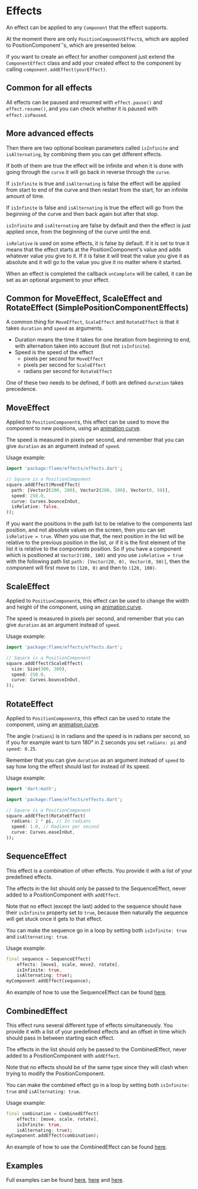 # Effects
An effect can be applied to any `Component` that the effect supports.

At the moment there are only `PositionComponentEffect`s, which are applied to PositionComponent`'s, which are presented below.

If you want to create an effect for another component just extend the `ComponentEffect` class and add your created effect to the component by calling `component.addEffect(yourEffect)`.

## Common for all effects
All effects can be paused and resumed with `effect.pause()` and `effect.resume()`, and you can check whether it is paused with `effect.isPaused`.

## More advanced effects
Then there are two optional boolean parameters called `isInfinite` and `isAlternating`, by combining them you can get different effects.

If both of them are true the effect will be infinite and when it is done with going through the `curve` it will go back in reverse through the `curve`.

If `isInfinite` is true and `isAlternating` is false the effect will be applied from start to end of the curve and then restart from the start, for an infinite amount of time.

If `isInfinite` is false and `isAlternating` is true the effect will go from the beginning of the curve and then back again but after that stop.

`isInfinite` and `isAlternating` are false by default and then the effect is just applied once, from the beginning of the curve until the end.

`isRelative` is used on some effects, it is false by default. If it is set to true it means that the effect starts at the PositionComponent's value and adds whatever value you give to it. If it is false it will treat the value you give it as absolute and it will go to the value you give it no matter where it started.

When an effect is completed the callback `onComplete` will be called, it can be set as an optional argument to your effect.

## Common for MoveEffect, ScaleEffect and RotateEffect (SimplePositionComponentEffects)
A common thing for `MoveEffect`, `ScaleEffect` and `RotateEffect` is that it takes `duration` and `speed` as arguments.

- Duration means the time it takes for one iteration from beginning to end, with alternation taken into account (but not `isInfinite`).
- Speed is the speed of the effect
    - pixels per second for `MoveEffect`
    - pixels per second for `ScaleEffect`
    - radians per second for `RotateEffect`

One of these two needs to be defined, if both are defined `duration` takes precedence.

## MoveEffect

Applied to `PositionComponent`s, this effect can be used to move the component to new positions, using an [animation curve](https://api.flutter.dev/flutter/animation/Curves-class.html).

The speed is measured in pixels per second, and remember that you can give `duration` as an argument instead of `speed`.

Usage example:
```dart
import 'package:flame/effects/effects.dart';

// Square is a PositionComponent
square.addEffect(MoveEffect(
  path: [Vector2(200, 200), Vector2(200, 100), Vector(0, 50)],
  speed: 250.0,
  curve: Curves.bounceInOut,
  isRelative: false,
));
```

If you want the positions in the path list to be relative to the components last position, and not absolute values on the screen, then you can set `isRelative = true`.
When you use that, the next position in the list will be relative to the previous position in the list, or if it is the first element of the list it is relative to the components position.
So if you have a component which is positioned at `Vector2(100, 100)` and you use `isRelative = true` with the following path list `path: [Vector(20, 0), Vector(0, 50)]`, then the component will
first move to `(120, 0)` and then to `(120, 100)`.

## ScaleEffect

Applied to `PositionComponent`s, this effect can be used to change the width and height of the component, using an [animation curve](https://api.flutter.dev/flutter/animation/Curves-class.html).

The speed is measured in pixels per second, and remember that you can give `duration` as an argument instead of `speed`.

Usage example:
```dart
import 'package:flame/effects/effects.dart';

// Square is a PositionComponent
square.addEffect(ScaleEffect(
  size: Size(300, 300),
  speed: 250.0,
  curve: Curves.bounceInOut,
));
```

## RotateEffect

Applied to `PositionComponent`s, this effect can be used to rotate the component, using an [animation curve](https://api.flutter.dev/flutter/animation/Curves-class.html).

The angle (`radians`) is in radians and the speed is in radians per second, so if you for example want to turn 180° in 2 seconds you set `radians: pi` and `speed: 0.25`.

Remember that you can give `duration` as an argument instead of `speed` to say how long the effect should last for instead of its speed.

Usage example:
```dart
import 'dart:math';

import 'package:flame/effects/effects.dart';

// Square is a PositionComponent
square.addEffect(RotateEffect(
  radians: 2 * pi, // In radians
  speed: 1.0, // Radians per second
  curve: Curves.easeInOut,
));
```

## SequenceEffect

This effect is a combination of other effects. You provide it with a list of your predefined effects.
 
The effects in the list should only be passed to the SequenceEffect, never added to a PositionComponent with `addEffect`.

Note that no effect (except the last) added to the sequence should have their `isInfinite` property set to `true`, because then naturally the sequence will get stuck once it gets to that effect.

You can make the sequence go in a loop by setting both `isInfinite: true` and `isAlternating: true`.

Usage example:
```dart
final sequence = SequenceEffect(
    effects: [move1, scale, move2, rotate],
    isInfinite: true, 
    isAlternating: true);
myComponent.addEffect(sequence);
```
An example of how to use the SequenceEffect can be found [here](/doc/examples/effects/sequence_effect).
 
## CombinedEffect

This effect runs several different type of effects simultaneously. You provide it with a list of your predefined effects and an offset in time which should pass in between starting each effect.
 
The effects in the list should only be passed to the CombinedEffect, never added to a PositionComponent with `addEffect`.

Note that no effects should be of the same type since they will clash when trying to modify the PositionComponent.

You can make the combined effect go in a loop by setting both `isInfinite: true` and `isAlternating: true`.

Usage example:
```dart
final combination = CombinedEffect(
    effects: [move, scale, rotate],
    isInfinite: true, 
    isAlternating: true);
myComponent.addEffect(combination);
```
An example of how to use the CombinedEffect can be found [here](/doc/examples/effects/combined_effect).
 
## Examples

Full examples can be found [here](/doc/examples/effects/simple), [here](/doc/examples/effects/infinite_effects) and [here](/doc/examples/effects/combined_effects).
